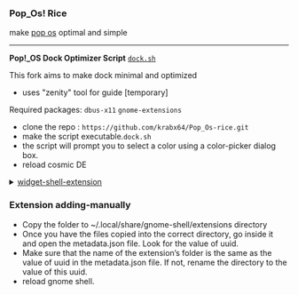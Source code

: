 ### Pop_Os! Rice
make [pop os](https://support.system76.com/articles/customize-gnome) optimal and simple 

-----

**Pop!_OS Dock Optimizer Script** [`dock.sh`](https://github.com/krabx64/Pop-os-rice/blob/main/dock.sh)

This fork aims to make dock minimal and optimized

- uses  "zenity" tool for guide [temporary]

Required packages: `dbus-x11` `gnome-extensions`

- clone the repo : `https://github.com/krabx64/Pop_Os-rice.git`
-  make the script executable.`dock.sh`
- the script will prompt you to select a color using a color-picker dialog box.
- reload cosmic DE 


<details>
  <summary>
    <a href="https://github.com/Aylur/gnome-extensions">widget-shell-extension</a>
    
  </summary>
  <pre>
  
Battery Bar, Dash Board, DateMenu Mod, Media Player, Power Menu, Workspace Indicator, Notification Indicator, Modified Quick Settings, Background Clock.

</pre>
</details>


### Extension adding-manually 

- Copy the folder to ~/.local/share/gnome-shell/extensions directory
- Once you have the files copied into the correct directory, go inside it and open the metadata.json file. Look for the value of uuid.
- Make sure that the name of the extension’s folder is the same as the value of uuid in the metadata.json file. If not, rename the directory to the value of this uuid.
- reload gnome shell.

